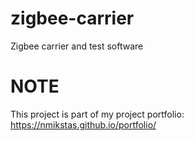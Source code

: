 # zigbee-carrier
Zigbee carrier and test software

# NOTE
This project is part of my project portfolio: https://nmikstas.github.io/portfolio/
